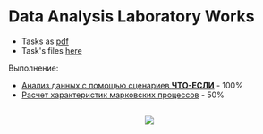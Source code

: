 # Data Analysis Laboratory Works

* Tasks as [pdf](tasks.pdf)
* Task's files [here](Files)

Выполнение:
* [Анализ данных с помощью сценариев **ЧТО-ЕСЛИ**](task-1) - 100%
* [Расчет характеристик марковских процессов](task-2) - 50%

<h2 align=center><img src="https://i.pinimg.com/originals/1f/e0/a5/1fe0a5a6c70e32b454727f6417dae87c.webp" /></h2>
